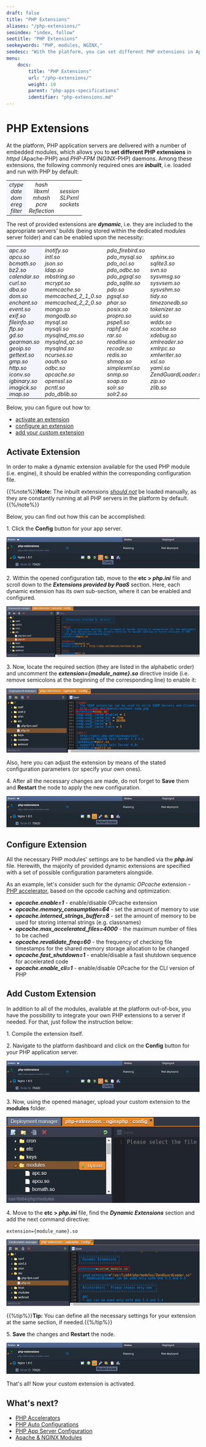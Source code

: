 ```yaml
---
draft: false
title: "PHP Extensions"
aliases: "/php-extensions/"
seoindex: "index, follow"
seotitle: "PHP Extensions"
seokeywords: "PHP, modules, NGINX,"
seodesc: "With the platform, you can set different PHP extensions in Apache PHP module and in NGINX php-fpm daemon. Among these extensions we collected the most widely-used modules."
menu:
    docs:
        title: "PHP Extensions"
        url: "/php-extensions/"
        weight: 10
        parent: "php-apps-specifications"
        identifier: "php-extensions.md"
---
```


# PHP Extensions

At the platform, PHP application servers are delivered with a number of embedded modules, which allows you to **set different PHP extensions** in *httpd* (Apache-PHP) and *PHP-FPM* (NGINX-PHP) daemons. Among these extensions, the following commonly required ones are ***inbuilt***, i.e. loaded and run with PHP by default:

<table><colgroup><col width="*"><col width="*"><col width="*"></colgroup><tbody><tr><td style="text-align: center; background-color: #eceffd94;"><i>
ctype<br>
date<br>
dom<br>
ereg<br>
filter</i></td><td style="text-align: center;"><i>
hash<br>
libxml<br>
mhash<br>
pcre<br>
Reflection</i></td><td style="text-align: center;"><i>
session<br>
SLPxml<br>
sockets<br>
</i></td></tr></tbody></table>

The rest of provided extensions are ***dynamic***, i.e. they are included to the appropriate servers' builds (being stored within the dedicated *modules* server folder) and can be enabled upon the necessity:

<div><table><colgroup><col width="143"><col width="172"><col width="151"><col width="158"></colgroup><tbody><tr><td rowspan="22" style="background-color: #eceffd94;"><i>apc.so<br>
apcu.so<br>
bcmath.so<br>
bz2.so<br>
calendar.so<br>
curl.so<br>
dba.so<br>
dom.so<br>
enchant.so<br>
event.so<br>
exif.so<br>
fileinfo.so<br>
ftp.so<br>
gd.so<br>
gearman.so<br>
geoip.so<br>
gettext.so<br>
gmp.so<br>
http.so<br>
iconv.so<br>
igbinary.so<br>
imagick.so<br>
imap.so</i>
</td><td rowspan="22"><i>inotify.so<br>
intl.so<br>
json.so<br>
ldap.so<br>
mbstring.so<br>
mcrypt.so<br>
memcache.so<br>
memcached_2_1_0.so<br>
memcached_2_2_0.so<br>
mongo.so<br>
mongodb.so<br>
mysql.so<br>
mysqli.so<br>
mysqlnd_ms.so<br>
mysqlnd_qc.so<br>
mysqlnd.so<br>
ncurses.so<br>
oauth.so<br>
odbc.so<br>
opcache.so<br>
openssl.so<br>
pcntl.so<br>
pdo_dblib.so<br>
</i></td><td rowspan="22"><i>pdo_firebird.so<br>
pdo_mysql.so<br>
pdo_oci.so<br>
pdo_odbc.so<br>
pdo_pgsql.so<br>
pdo_sqlite.so<br>
pdo.so<br>
pgsql.so<br>
phar.so<br>
posix.so<br>
propro.so<br>
pspell.so<br>
raphf.so<br>
rar.so<br>
readline.so<br>
recode.so<br>
redis.so<br>
shmop.so<br>
simplexml.so<br>
snmp.so<br>
soap.so<br>
solr.so<br>
solr2.so<br>
</i></td><td rowspan="22"><i>sphinx.so<br>
sqlite3.so<br>
svn.so<br>
sysvmsg.so<br>
sysvsem.so<br>
sysvshm.so<br>
tidy.so<br>
timezonedb.so<br>
tokenizer.so<br>
uuid.so<br>
wddx.so<br>
xcache.so<br>
xdebug.so<br>
xmlreader.so<br>
xmlrpc.so<br>
xmlwriter.so<br>
xsl.so<br>
yaml.so<br>
ZendGuardLoader.so<br>
zip.so<br>
zlib.so</i></td></tr></tbody></table></div>

Below, you can figure out how to:

* [activate an extension](#activate-extension)
* [configure an extension](#configure-extension)
* [add your custom extension](#add-custom-extension)


## Activate Extension

In order to make a dynamic extension available for the used PHP module (i.e. engine), it should be enabled within the corresponding configuration file.

{{%note%}}**Note:** The inbuilt extensions <u>*should not*</u> be loaded manually, as they are constantly running at all PHP servers in the platform by default.{{%/note%}}

Below, you can find out how this can be accomplished:

1\. Click the **Config** button for your app server.

![php extensions config](config.png)

2\. Within the opened configuration tab, move to the **etc > <i>php.ini**</i> file and scroll down to the ***Extensions provided by PaaS*** section. Here, each dynamic extension has its own sub-section, where it can be enabled and configured.

![php extensions phpini](phpini.png)

3\. Now, locate the required section (they are listed in the alphabetic order) and uncomment the ***extension={module_name}.so*** directive inside (i.e. remove semicolons at the beginning of the corresponding line) to enable it:

![php extensions soapso](soapso.png)

Also, here you can adjust the extension by means of the stated configuration parameters (or specify your own ones).

4\. After all the necessary changes are made, do not forget to **Save** them and **Restart** the node to apply the new configuration.

![php extensions restart](restart.png)


## Configure Extension

All the necessary PHP modules' settings are to be handled via the ***php.ini*** file. Herewith, the majority of provided dynamic extensions are specified with a set of possible configuration parameters alongside.

As an example, let's consider such for the dynamic *OPcache* extension - [PHP accelerator](/php-accelerators/), based on the opcode caching and optimization:

* ***opcache.enable=1*** - enable/disable OPcache extension
* ***opcache.memory_consumption=64*** - set the amount of memory to use
* ***opcache.interned_strings_buffer=8*** - set the amount of memory to be used for storing internal strings (e.g. classnames)
* ***opcache.max_accelerated_files=4000*** - the maximum number of files to be cached
* ***opcache.revalidate_freq=60*** - the frequency of checking file timestamps for the shared memory storage allocation to be changed
* ***opcache.fast_shutdown=1*** - enable/disable a fast shutdown sequence for accelerated code
* ***opcache.enable_cli=1*** - enable/disable OPcache for the CLI version of PHP


## Add Custom Extension

In addition to all of the modules, available at the platform out-of-box, you have the possibility to integrate your own PHP extensions to a server if needed. For that, just follow the instruction below:

1\. Compile the extension itself.

2\. Navigate to the platform dashboard and click on the **Config** button for your PHP application server.

![php extensions config](config.png)

3\. Now, using the opened manager, upload your custom extension to the **modules** folder.

![php extensions upload](upload.png)

4\. Move to the **etc > <i>php.ini</i>** file, find the ***Dynamic Extensions*** section and add the next command directive:

```
extension={module_name}.so
```

![php extensions custom module](custom-module.png)

{{%tip%}}**Tip:** You can define all the necessary settings for your extension at the same section, if needed.{{%/tip%}}

5\. **Save** the changes and **Restart** the node.

![php extensions restart](restart.png)

That's all! Now your custom extension is activated.


## What's next?
* [PHP Accelerators](/php-accelerators/)
* [PHP Auto Configurations](/php-auto-configuration/)
* [PHP App Server Configuration](/php-application-server-config/)
* [Apache & NGINX Modules](/apache-nginx-modules/)